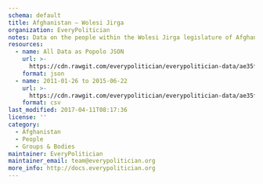 ```yaml
---
schema: default
title: Afghanistan — Wolesi Jirga
organization: EveryPolitician
notes: Data on the people within the Wolesi Jirga legislature of Afghanistan.
resources:
  - name: All Data as Popolo JSON
    url: >-
      https://cdn.rawgit.com/everypolitician/everypolitician-data/ae35f0e8cf2cc943f624d1a7d9f140588fed41f0/data/Afghanistan/Wolesi_Jirga/ep-popolo-v1.0.json
    format: json
  - name: 2011-01-26 to 2015-06-22
    url: >-
      https://cdn.rawgit.com/everypolitician/everypolitician-data/ae35f0e8cf2cc943f624d1a7d9f140588fed41f0/data/Afghanistan/Wolesi_Jirga/term-2010.csv
    format: csv
last_modified: 2017-04-11T08:17:36
license: ''
category:
  - Afghanistan
  - People
  - Groups & Bodies
maintainer: EveryPolitician
maintainer_email: team@everypolitician.org
more_info: http://docs.everypolitician.org
---
```

